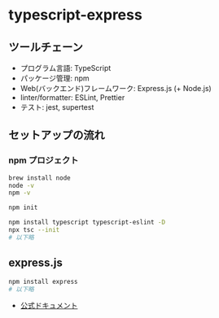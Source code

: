 # typescript-express

## ツールチェーン

- プログラム言語: TypeScript
- パッケージ管理: npm
- Web(バックエンド)フレームワーク: Express.js (+ Node.js)
- linter/formatter: ESLint, Prettier
- テスト: jest, supertest

## セットアップの流れ

### npm プロジェクト

```bash
brew install node
node -v
npm -v

npm init

npm install typescript typescript-eslint -D
npx tsc --init
# 以下略
```

## express.js

```bash
npm install express
# 以下略
```

- [公式ドキュメント](https://expressjs.com/ja/starter/installing.html)
